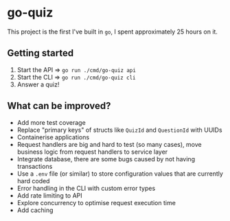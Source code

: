# go-quiz
This project is the first I've built in `go`, I spent approximately 25 hours on it.

## Getting started
1. Start the API => `go run ./cmd/go-quiz api`
2. Start the CLI => `go run ./cmd/go-quiz cli`
3. Answer a quiz!

## What can be improved?
* Add more test coverage
* Replace "primary keys" of structs like `QuizId` and `QuestionId` with UUIDs
* Containerise applications
* Request handlers are big and hard to test (so many cases), move business logic from request handlers to service layer
* Integrate database, there are some bugs caused by not having transactions
* Use a `.env` file (or similar) to store configuration values that are currently hard coded
* Error handling in the CLI with custom error types
* Add rate limiting to API
* Explore concurrency to optimise request execution time
* Add caching